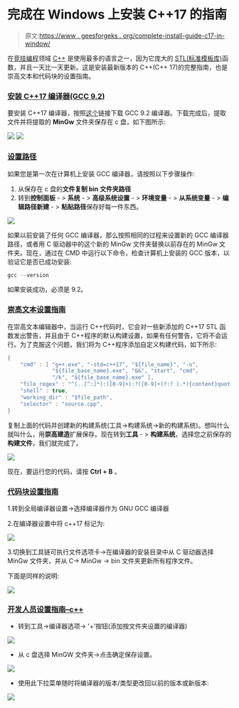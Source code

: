 # 完成在 Windows 上安装 C++17 的指南

> 原文:[https://www . geesforgeks . org/complete-install-guide-c17-in-window/](https://www.geeksforgeeks.org/complete-guide-to-install-c17-in-windows/)

在[竞技编程](https://www.geeksforgeeks.org/category/competitive-programming/)领域 [C++](https://www.geeksforgeeks.org/c-plus-plus/) 是使用最多的语言之一，因为它庞大的 [STL(标准模板库)](https://www.geeksforgeeks.org/the-c-standard-template-library-stl/)函数，并且一天比一天更新。这是安装最新版本的 C++(C++ 17)的完整指南，也是崇高文本和代码块的设置指南。

### **<u>安装 C++17 编译器(GCC 9.2)</u>**

要安装 C++17 编译器，按照[这个](https://nuwen.net/mingw.html)链接下载 GCC 9.2 编译器。下载完成后，提取文件并将提取的 **MinGw** 文件夹保存在 c 盘，如下图所示:

![](img/b0c9da363091b1d8728bb6ece6cf194f.png) ![](img/1d01bfce6d68523b1672e583bf582a4e.png)

### **<u>设置路径</u>**

如果您是第一次在计算机上安装 GCC 编译器，请按照以下步骤操作:

1.  从保存在 c 盘的**文件复制 bin 文件夹路径**
2.  转到**控制面板** - > **系统** - > **高级系统设置** - > **环境变量** - > **从系统变量** - > **编辑路径新建** - > **粘贴路径**保存好每一件东西。

![](img/9b516621e119e7171506270463b8a9a5.png)

如果以前安装了任何 GCC 编译器，那么按照相同的过程来设置新的 GCC 编译器路径，或者用 C 驱动器中的这个新的 MinGw 文件夹替换以前存在的 MinGw 文件夹。现在，通过在 CMD 中运行以下命令，检查计算机上安装的 GCC 版本，以验证它是否已成功安装:

```cpp
gcc --version
```

如果安装成功，必须是 9.2。

### **<u>崇高文本设置指南</u>**

在崇高文本编辑器中，当运行 C++代码时，它会对一些新添加的 C++17 STL 函数发出警告，并且由于 C++程序的默认构建设置，如果有任何警告，它将不会运行。为了克服这个问题，我们将为 C++程序添加自定义构建代码，如下所示:

```cpp
{
    "cmd" : [ "g++.exe", "-std=c++17", "${file_name}", "-o",
              "${file_base_name}.exe", "&&", "start", "cmd",
              "/k", "${file_base_name}.exe" ],
    "file_regex" : "^(..[^:]*):([0-9]+):?([0-9]+)?:? (.*){content}quot;,
    "shell" : true,
    "working_dir" : "$file_path",
    "selector" : "source.cpp",
}
```

复制上面的代码并创建新的构建系统(工具->构建系统->新的构建系统)。想叫什么就叫什么，用**崇高建造**扩展保存。现在转到**工具** - > **构建系统**，选择您之前保存的**构建文件**，我们就完成了。

![](img/f40c7d1dc6acdbbeb3abce4edf8293f2.png)

现在，要运行您的代码，请按 **Ctrl + B** 。

### **<u>代码块设置指南</u>**

1.转到全局编译器设置->选择编译器作为 GNU GCC 编译器

2.在编译器设置中将 c++17 标记为:

![](img/33df3dbd00362e911bf15c2b801c76ef.png)

3.切换到工具链可执行文件选项卡->在编译器的安装目录中从 C 驱动器选择 MinGw 文件夹，并从 C-> MinGw -> bin 文件夹更新所有程序文件。

下面是同样的说明:

![](img/419f57f917a5fd1942fcd81ad7f1fe98.png)

### <u>开发人员设置指南–c++</u>

*   转到工具->编译器选项-> '+'按钮(添加按文件夹设置的编译器)

![](img/fbb55a26678c99d7de2ed18d1e5a5aa9.png)

*   从 c 盘选择 MinGW 文件夹->点击确定保存设置。

![](img/9fe1ff8488b669337211e3e252d734f1.png)

*   使用此下拉菜单随时将编译器的版本/类型更改回以前的版本或新版本:

![](img/cfc6316753a00bdfa060ef88df5c6147.png)